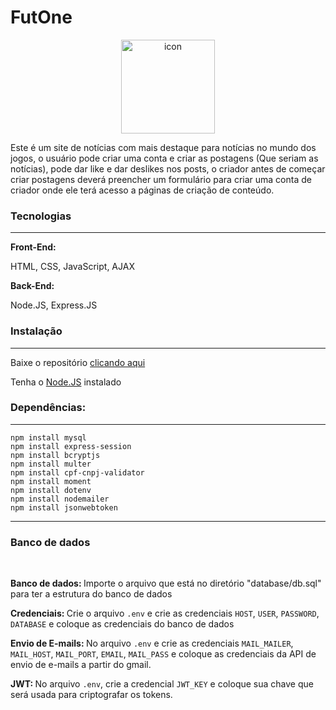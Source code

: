 # FutOne  
<div align='center'>
<img width='150' src="https://i.imgur.com/ikAzHFv.png" alt="icon" border="0">
</div>
<p>Este é um site de notícias com mais destaque para notícias no mundo dos jogos, o usuário pode criar uma conta e criar as postagens (Que seriam as notícias), pode dar like e dar deslikes nos posts, o criador antes de começar criar postagens deverá preencher um formulário  para criar uma conta de criador onde ele terá acesso a páginas de criação de conteúdo.</p>
<h3>Tecnologias</h3>
<hr>
<p><strong>Front-End:</strong></p>
<p>HTML, CSS, JavaScript, AJAX</p>
<p><strong>Back-End:</strong></p>
<p>Node.JS, Express.JS</p>
<h3>Instalação</h3>
<hr>
<p>Baixe o repositório <a href='https://github.com/Guilherme0112/FutOne/archive/refs/heads/main.zip'>clicando aqui</a></p>
<p>Tenha o <a href='https://nodejs.org/pt/download/package-manager'>Node.JS</a> instalado</p>
<h3>Dependências:</h3>
<hr>
<code>npm install mysql</code>
<br>
<code>npm install express-session</code>
<br>
<code>npm install bcryptjs</code>
<br>
<code>npm install multer</code>
<br>
<code>npm install cpf-cnpj-validator</code>
<br>
<code>npm install moment</code>
<br>
<code>npm install dotenv</code>
<br>
<code>npm install nodemailer</code>
<br>
<code>npm install jsonwebtoken</code>
<hr>
<h3>Banco de dados</h3>
<br>
<p><strong>Banco de dados: </strong> Importe o arquivo que está no diretório "database/db.sql" para ter a estrutura do banco de dados</p>
<p><strong>Credenciais: </strong> Crie o arquivo <code>.env</code> e crie as credenciais <code>HOST</code>, <code>USER</code>, <code>PASSWORD</code>, <code>DATABASE</code> e coloque as credenciais do banco de dados</p>
<p><strong>Envio de E-mails: </strong> No arquivo <code>.env</code> e crie as credenciais <code>MAIL_MAILER</code>, <code>MAIL_HOST</code>, <code>MAIL_PORT</code>, <code>EMAIL</code>, <code>MAIL_PASS</code> e coloque as credenciais da API de envio de e-mails a partir do gmail.</p>
<p><strong>JWT: </strong> No arquivo <code>.env</code>, crie a credencial <code>JWT_KEY</code> e coloque sua chave que será usada para criptografar os tokens.</p>